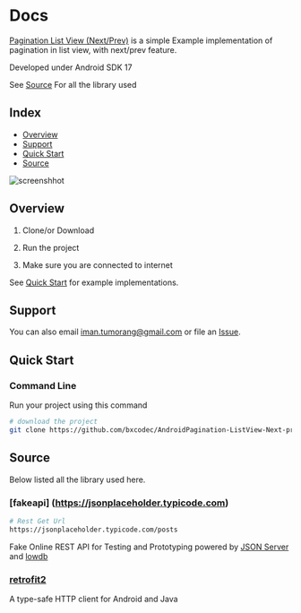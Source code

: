 # Docs

[Pagination List View (Next/Prev)](#) is a simple Example implementation of pagination in list view, with next/prev feature.

Developed under Android SDK 17

See [Source](#source) For all the library used


## Index

* [Overview](#overview)
* [Support](#support)
* [Quick Start](#quick-start)
* [Source](#source)

![screenshhot](https://raw.githubusercontent.com/bxcodec/AndroidPagination-ListView-Next-prev-/master/ss.png=250x)



## Overview

1. Clone/or Download

2. Run the project

3. Make  sure you are connected to internet
    
See [Quick Start](#quick-start) for example implementations.


## Support


You can also email <iman.tumorang@gmail.com> or file an [Issue](https://github.com/bxcodec/AndroidPagination-ListView-Next-prev-/issues/new).


## Quick Start

### Command Line

Run your project using this command

```bash
# download the project
git clone https://github.com/bxcodec/AndroidPagination-ListView-Next-prev-.git
```

## Source

Below listed all the library used here.


### [fakeapi] (https://jsonplaceholder.typicode.com)

```bash
# Rest Get Url
https://jsonplaceholder.typicode.com/posts
```
Fake Online REST API for Testing and Prototyping
powered by [JSON Server](https://github.com/typicode/json-server) and [lowdb](https://github.com/typicode/lowdb)

### [retrofit2](https://square.github.io/retrofit/) 
A type-safe HTTP client for Android and Java